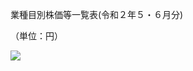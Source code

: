 業種目別株価等一覧表(令和２年５・６月分)

（単位：円）

![](https://www.nta.go.jp/tmp/d26f2bb9-d65f-4126-bb2f-0a7cdc4cef8e/images/5eeaa2cfc827660b337e0f79aa3e381a09d0966bdbc494b587c2917c60307951.jpg)